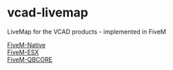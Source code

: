 # vcad-livemap
LiveMap for the VCAD products - implemented in FiveM

[FiveM-Native](https://github.com/vCAD-Systems/vcad-livemap-fivem/tree/standalone)  
[FiveM-ESX](https://github.com/vCAD-Systems/vcad-livemap-fivem/tree/esx)  
[FiveM-QBCORE](https://github.com/vCAD-Systems/vcad-livemap-fivem/tree/qbcore)  
